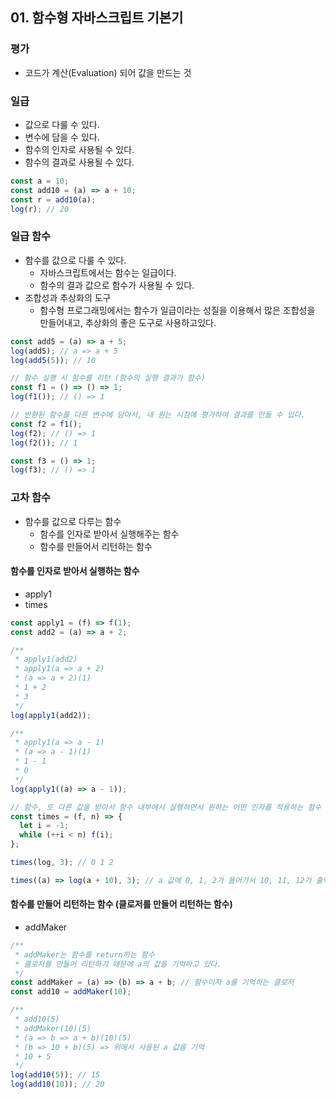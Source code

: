 ## 01. 함수형 자바스크립트 기본기

### 평가

- 코드가 계산(Evaluation) 되어 값을 만드는 것

### 일급

- 값으로 다룰 수 있다.
- 변수에 담을 수 있다.
- 함수의 인자로 사용될 수 있다.
- 함수의 결과로 사용될 수 있다.

```js
const a = 10;
const add10 = (a) => a + 10;
const r = add10(a);
log(r); // 20
```

### 일급 함수

- 함수를 값으로 다룰 수 있다.
  - 자바스크립트에서는 함수는 일급이다.
  - 함수의 결과 값으로 함수가 사용될 수 있다.
- 조합성과 추상화의 도구
  - 함수형 프로그래밍에서는 함수가 일급이라는 성질을 이용해서 많은 조합성을 만들어내고, 추상화의 좋은 도구로 사용하고있다.

```js
const add5 = (a) => a + 5;
log(add5); // a => a + 5
log(add5(5)); // 10

// 함수 실행 시 함수를 리턴 (함수의 실행 결과가 함수)
const f1 = () => () => 1;
log(f1()); // () => 1

// 반환된 함수를 다른 변수에 담아서, 내 원는 시점에 평가하여 결과를 만들 수 있다.
const f2 = f1();
log(f2); // () => 1
log(f2()); // 1

const f3 = () => 1;
log(f3); // () => 1
```

### 고차 함수

- 함수를 값으로 다루는 함수
  - 함수를 인자로 받아서 실행해주는 함수
  - 함수를 만들어서 리턴하는 함수

#### 함수를 인자로 받아서 실행하는 함수

- apply1
- times

```js
const apply1 = (f) => f(1);
const add2 = (a) => a + 2;

/**
 * apply1(add2)
 * apply1(a => a + 2)
 * (a => a + 2)(1)
 * 1 + 2
 * 3
 */
log(apply1(add2));

/**
 * apply1(a => a - 1)
 * (a => a - 1)(1)
 * 1 - 1
 * 0
 */
log(apply1((a) => a - 1));

// 함수, 또 다른 값을 받아서 함수 내부에서 실행하면서 원하는 어떤 인자를 적용하는 함수
const times = (f, n) => {
  let i = -1;
  while (++i < n) f(i);
};

times(log, 3); // 0 1 2

times((a) => log(a + 10), 3); // a 값에 0, 1, 2가 들어가서 10, 11, 12가 출력
```

#### 함수를 만들어 리턴하는 함수 (클로저를 만들어 리턴하는 함수)

- addMaker

```js
/**
 * addMaker는 함수를 return하는 함수
 * 클로저를 만들어 리턴하기 때문에 a의 값을 기억하고 있다.
 */
const addMaker = (a) => (b) => a + b; // 함수이자 a를 기억하는 클로저
const add10 = addMaker(10);

/**
 * add10(5)
 * addMaker(10)(5)
 * (a => b => a + b)(10)(5)
 * (b => 10 + b)(5) => 위에서 사용된 a 값을 기억
 * 10 + 5
 */
log(add10(5)); // 15
log(add10(10)); // 20
```
